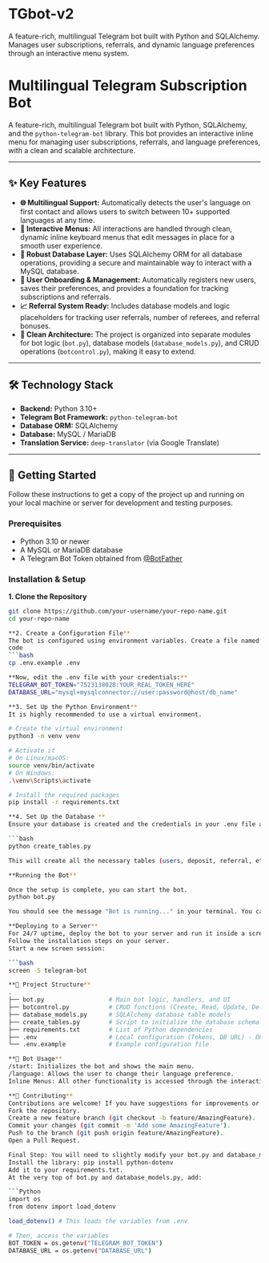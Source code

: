 # TGbot-v2
A feature-rich, multilingual Telegram bot built with Python and SQLAlchemy. Manages user subscriptions, referrals, and dynamic language preferences through an interactive menu system.


# Multilingual Telegram Subscription Bot

A feature-rich, multilingual Telegram bot built with Python, SQLAlchemy, and the `python-telegram-bot` library. This bot provides an interactive inline menu for managing user subscriptions, referrals, and language preferences, with a clean and scalable architecture.

---

## ✨ Key Features

*   **🌐 Multilingual Support:** Automatically detects the user's language on first contact and allows users to switch between 10+ supported languages at any time.
*   **🤖 Interactive Menus:** All interactions are handled through clean, dynamic inline keyboard menus that edit messages in place for a smooth user experience.
*   **🐘 Robust Database Layer:** Uses SQLAlchemy ORM for all database operations, providing a secure and maintainable way to interact with a MySQL database.
*   **👤 User Onboarding & Management:** Automatically registers new users, saves their preferences, and provides a foundation for tracking subscriptions and referrals.
*   **📈 Referral System Ready:** Includes database models and logic placeholders for tracking user referrals, number of referees, and referral bonuses.
*   **🔩 Clean Architecture:** The project is organized into separate modules for bot logic (`bot.py`), database models (`database_models.py`), and CRUD operations (`botcontrol.py`), making it easy to extend.

---

## 🛠️ Technology Stack

*   **Backend:** Python 3.10+
*   **Telegram Bot Framework:** `python-telegram-bot`
*   **Database ORM:** SQLAlchemy
*   **Database:** MySQL / MariaDB
*   **Translation Service:** `deep-translator` (via Google Translate)

---

## 🚀 Getting Started

Follow these instructions to get a copy of the project up and running on your local machine or server for development and testing purposes.

### Prerequisites

*   Python 3.10 or newer
*   A MySQL or MariaDB database
*   A Telegram Bot Token obtained from [@BotFather](https://t.me/BotFather)

### Installation & Setup

**1. Clone the Repository**
```bash
git clone https://github.com/your-username/your-repo-name.git
cd your-repo-name

**2. Create a Configuration File**
The bot is configured using environment variables. Create a file named .env in the project root by copying the example file.
code
```bash
cp .env.example .env

**Now, edit the .env file with your credentials:**
TELEGRAM_BOT_TOKEN="7523138028:YOUR_REAL_TOKEN_HERE"
DATABASE_URL="mysql+mysqlconnector://user:password@host/db_name"

**3. Set Up the Python Environment**
It is highly recommended to use a virtual environment.

# Create the virtual environment
python3 -m venv venv

# Activate it
# On Linux/macOS:
source venv/bin/activate
# On Windows:
.\venv\Scripts\activate

# Install the required packages
pip install -r requirements.txt

**4. Set Up the Database **
Ensure your database is created and the credentials in your .env file are correct. Then, run the table creation script once.

```bash
python create_tables.py

This will create all the necessary tables (users, deposit, referral, etc.) in your database.

**Running the Bot**

Once the setup is complete, you can start the bot.
python bot.py

You should see the message "Bot is running..." in your terminal. You can now interact with your bot on Telegram.

**Deploying to a Server**
For 24/7 uptime, deploy the bot to your server and run it inside a screen session.
Follow the installation steps on your server.
Start a new screen session:

```bash
screen -S telegram-bot

**📂 Project Structure**
.
├── bot.py                  # Main bot logic, handlers, and UI
├── botcontrol.py           # CRUD functions (Create, Read, Update, Delete)
├── database_models.py      # SQLAlchemy database table models
├── create_tables.py        # Script to initialize the database schema
├── requirements.txt        # List of Python dependencies
├── .env                    # Local configuration (Tokens, DB URL) - DO NOT COMMIT
└── .env.example            # Example configuration file

**🤖 Bot Usage**
/start: Initializes the bot and shows the main menu.
/language: Allows the user to change their language preference.
Inline Menus: All other functionality is accessed through the interactive buttons.

**🤝 Contributing**
Contributions are welcome! If you have suggestions for improvements or find a bug, please feel free to:
Fork the repository.
Create a new feature branch (git checkout -b feature/AmazingFeature).
Commit your changes (git commit -m 'Add some AmazingFeature').
Push to the branch (git push origin feature/AmazingFeature).
Open a Pull Request.

Final Step: You will need to slightly modify your bot.py and database_models.py to load the variables from the .env file instead of having them hardcoded.
Install the library: pip install python-dotenv
Add it to your requirements.txt.
At the very top of bot.py and database_models.py, add:

```Python
import os
from dotenv import load_dotenv

load_dotenv() # This loads the variables from .env

# Then, access the variables
BOT_TOKEN = os.getenv("TELEGRAM_BOT_TOKEN")
DATABASE_URL = os.getenv("DATABASE_URL")
